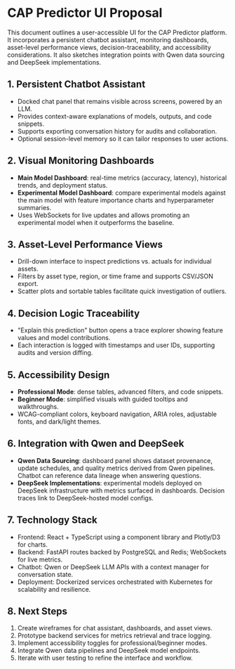 # CAP Predictor UI Proposal

This document outlines a user-accessible UI for the CAP Predictor platform. It incorporates a persistent chatbot assistant, monitoring dashboards, asset-level performance views, decision-traceability, and accessibility considerations. It also sketches integration points with Qwen data sourcing and DeepSeek implementations.

## 1. Persistent Chatbot Assistant
- Docked chat panel that remains visible across screens, powered by an LLM.
- Provides context-aware explanations of models, outputs, and code snippets.
- Supports exporting conversation history for audits and collaboration.
- Optional session-level memory so it can tailor responses to user actions.

## 2. Visual Monitoring Dashboards
- **Main Model Dashboard**: real-time metrics (accuracy, latency), historical trends, and deployment status.
- **Experimental Model Dashboard**: compare experimental models against the main model with feature importance charts and hyperparameter summaries.
- Uses WebSockets for live updates and allows promoting an experimental model when it outperforms the baseline.

## 3. Asset-Level Performance Views
- Drill-down interface to inspect predictions vs. actuals for individual assets.
- Filters by asset type, region, or time frame and supports CSV/JSON export.
- Scatter plots and sortable tables facilitate quick investigation of outliers.

## 4. Decision Logic Traceability
- "Explain this prediction" button opens a trace explorer showing feature values and model contributions.
- Each interaction is logged with timestamps and user IDs, supporting audits and version diffing.

## 5. Accessibility Design
- **Professional Mode**: dense tables, advanced filters, and code snippets.
- **Beginner Mode**: simplified visuals with guided tooltips and walkthroughs.
- WCAG-compliant colors, keyboard navigation, ARIA roles, adjustable fonts, and dark/light themes.

## 6. Integration with Qwen and DeepSeek
- **Qwen Data Sourcing**: dashboard panel shows dataset provenance, update schedules, and quality metrics derived from Qwen pipelines. Chatbot can reference data lineage when answering questions.
- **DeepSeek Implementations**: experimental models deployed on DeepSeek infrastructure with metrics surfaced in dashboards. Decision traces link to DeepSeek-hosted model configs.

## 7. Technology Stack
- Frontend: React + TypeScript using a component library and Plotly/D3 for charts.
- Backend: FastAPI routes backed by PostgreSQL and Redis; WebSockets for live metrics.
- Chatbot: Qwen or DeepSeek LLM APIs with a context manager for conversation state.
- Deployment: Dockerized services orchestrated with Kubernetes for scalability and resilience.

## 8. Next Steps
1. Create wireframes for chat assistant, dashboards, and asset views.
2. Prototype backend services for metrics retrieval and trace logging.
3. Implement accessibility toggles for professional/beginner modes.
4. Integrate Qwen data pipelines and DeepSeek model endpoints.
5. Iterate with user testing to refine the interface and workflow.

